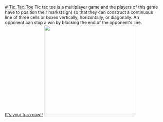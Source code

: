 <a href="https://rutumbhara.github.io/Tic_Tac_Toe/"># Tic_Tac_Toe</a>
Tic tac toe is a multiplayer game and the players of this game have to position their marks(sign) so that they can construct a continuous line of three cells or boxes vertically, horizontally, or diagonally. An opponent can stop a win by blocking the end of the opponent's line.
<br>
<a href="https://rutumbhara.github.io/Tic_Tac_Toe/">It's your turn now!!</a>
<a href="https://rutumbhara.github.io/Tic_Tac_Toe/">
         <img align="centre" src="https://user-images.githubusercontent.com/84185776/133048632-7143db30-73d7-422b-a387-d8d222ae9637.png" width="300">
</a>
